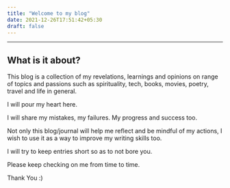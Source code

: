 ```yaml
---
title: "Welcome to my blog"
date: 2021-12-26T17:51:42+05:30
draft: false
---
```


---

## What is it about?
This blog is a collection of my revelations, learnings and opinions on range of topics and passions such as spirituality, tech, books, movies, poetry, travel and life in general.

I will pour my heart here.

I will share my mistakes, my failures. My progress and success too.

Not only this blog/journal will help me reflect and be mindful of my actions, I wish to use it as a way to improve my writing skills too.

I will try to keep entries short so as to not bore you.

Please keep checking on me from time to time.

Thank You :)